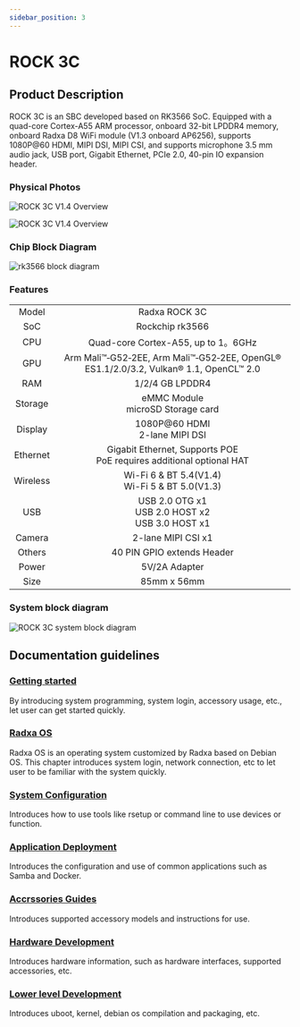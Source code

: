 ```yaml
---
sidebar_position: 3
---
```


# ROCK 3C

## Product Description

ROCK 3C is an SBC developed based on RK3566 SoC. Equipped with a quad-core Cortex-A55 ARM processor, onboard 32-bit LPDDR4 memory, onboard Radxa D8 WiFi module (V1.3 onboard AP6256), supports 1080P@60 HDMI, MIPI DSI, MIPI CSI, and supports microphone 3.5 mm audio jack, USB port, Gigabit Ethernet, PCIe 2.0, 40-pin IO expansion header.

### Physical Photos

<Tabs queryString="Overview">
<TabItem value="V1.4">

![ROCK 3C V1.4 Overview](/img/rock3/3c/rock3c-overview-v1.4.webp)

</TabItem>
<TabItem value="V1.3">

![ROCK 3C V1.4 Overview](/img/rock3/3c/rock3c-overview-v1.3.webp)

</TabItem>
</Tabs>

### Chip Block Diagram

![rk3566 block diagram](/img/rock3/rk3566_block_diagram.webp)

### Features

<table>
    <tr>
        <td align="center">Model</td>
        <td align="center">Radxa ROCK 3C</td>
    </tr>
    <tr>
        <td align="center">SoC</td>
        <td colspan="2" align="center">Rockchip rk3566</td>
    </tr>
    <tr>
        <td align="center">CPU</td>
        <td colspan="2" align="center">Quad-core Cortex-A55, up to 1。6GHz</td>
    </tr>
    <tr>
        <td align="center">GPU</td>
        <td colspan="2" align="center">Arm Mali™‑G52‑2EE, Arm Mali™‑G52‑2EE, OpenGL® ES1.1/2.0/3.2, Vulkan® 1.1, OpenCL™ 2.0</td>
    </tr>
    <tr>
        <td align="center">RAM</td>
        <td colspan="2" align="center">1/2/4 GB LPDDR4</td>
    </tr>
    <tr>
        <td align="center">Storage</td>
        <td align="center">eMMC Module<br/>microSD Storage card</td>
    </tr>
    <tr>
        <td align="center">Display</td>
        <td colspan="2" align="center">1080P@60 HDMI<br/>2-lane MIPI DSI</td>
    </tr>
    <tr>
        <td align="center">Ethernet</td>
        <td align="center">Gigabit Ethernet, Supports POE<br/>PoE requires additional optional HAT</td>
    </tr>
    <tr>
        <td align="center">Wireless</td>
        <td align="center">Wi-Fi 6 & BT 5.4(V1.4)<br/>Wi-Fi 5 & BT 5.0(V1.3)</td>
    </tr>
    <tr>
        <td align="center">USB</td>
        <td colspan="2" align="center">USB 2.0 OTG x1<br/>USB 2.0 HOST x2<br/>USB 3.0 HOST x1</td>
    </tr>
    <tr>
        <td align="center">Camera</td>
        <td colspan="2" align="center">2-lane MIPI CSI x1</td>
    </tr>
    <tr>
        <td align="center">Others</td>
        <td colspan="2" align="center">40 PIN GPIO extends Header</td>
    </tr>
    <tr>
        <td align="center">Power</td>
        <td colspan="2" align="center"> 5V/2A Adapter</td>
    </tr>
    <tr>
        <td align="center">Size</td>
        <td colspan="2" align="center">85mm x 56mm</td>
    </tr>
</table>

### System block diagram

![ROCK 3C system block diagram](/img/rock3/3c/rock3c-system-diagram.webp)

## Documentation guidelines

### [Getting started](/rock3/rock3c/getting-started)

By introducing system programming, system login, accessory usage, etc., let user can get started quickly.

### [Radxa OS](/rock3/rock3c/radxa-os)

Radxa OS is an operating system customized by Radxa based on Debian OS. This chapter introduces system login, network connection, etc to let user to be familiar with the system quickly.

### [System Configuration](/rock3/rock3c/os-config)

Introduces how to use tools like rsetup or command line to use devices or function.

### [Application Deployment](/rock3/rock3c/apps-deployment)

Introduces the configuration and use of common applications such as Samba and Docker.

### [Accrssories Guides](/rock3/rock3c/accessories)

Introduces supported accessory models and instructions for use.

### [Hardware Development](/rock3/rock3c/hardware-design)

Introduces hardware information, such as hardware interfaces, supported accessories, etc.

### [Lower level Development](/rock3/rock3c/low-level-dev)

Introduces uboot, kernel, debian os compilation and packaging, etc.

